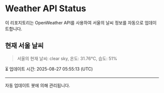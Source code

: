 
# Weather API Status

이 리포지토리는 OpenWeather API를 사용하여 서울의 날씨 정보를 자동으로 업데이트합니다.

## 현재 서울 날씨
> 서울의 현재 날씨: clear sky, 온도: 31.76°C, 습도: 51%

⏳ 업데이트 시간: 2025-08-27 05:55:13 (UTC)

---
자동 업데이트 봇에 의해 관리됩니다.

